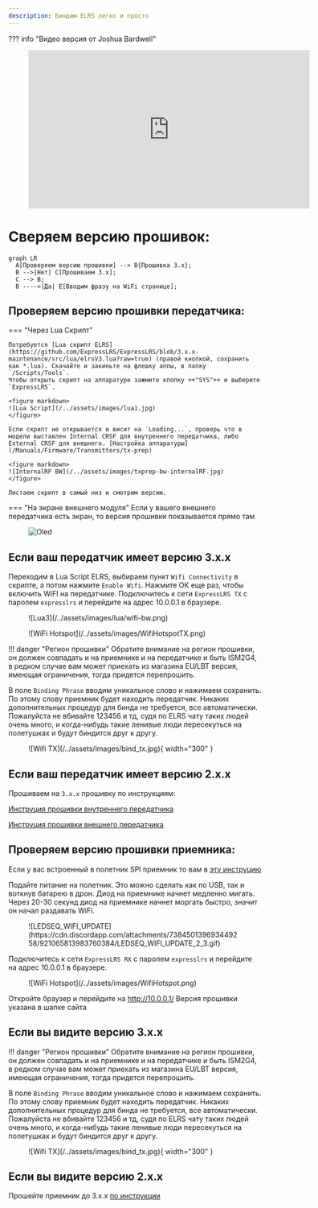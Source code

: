 ```yaml
---
description: Биндим ELRS легко и просто
---
```

??? info "Видео версия от Joshua Bardwell"
    <figure markdown>
    <iframe width="560" height="315" src="https://www.youtube.com/embed/MFFUsN9ZHSU" title="YouTube video player" frameborder="0" allow="accelerometer; autoplay; clipboard-write; encrypted-media; gyroscope; picture-in-picture" allowfullscreen></iframe>
    </figure> 

# Сверяем версию прошивок:

``` mermaid
graph LR
  A[Проверяем версию прошивки] --> B{Прошивка 3.х};
  B -->|Нет| C[Прошиваем 3.х];
  C --> B;
  B ---->|Да| E[Вводим фразу на WiFi странице];
```

## Проверяем версию прошивки передатчика:

=== "Через Lua Скрипт"

    Потребуется [Lua скрипт ELRS](https://github.com/ExpressLRS/ExpressLRS/blob/3.x.x-maintenance/src/lua/elrsV3.lua?raw=true) (правой кнопкой, сохранить как *.lua). Скачайте и закиньте на флешку аппы, в папку `/Scripts/Tools`.
    Чтобы открыть скрипт на аппаратуре зажмите кпопку ++"SYS"++ и выберите `ExpressLRS`.

    <figure markdown>
    ![Lua Script](/../assets/images/lua1.jpg)
    </figure>

    Если скрипт не открывается и висит на `Loading...`, проверь что в модели выставлен Internal CRSF для внутреннего передатчика, либо External CRSF для внешнего. [Настройка аппаратуры](/Manuals/Firmware/Transmitters/tx-prep)

    <figure markdown>
    ![InternalRF BW](/../assets/images/txprep-bw-internalRF.jpg)
    </figure>

    Листаем скрипт в самый низ и смотрим версию.

=== "На экране внешнего модуля"
    Если у вашего внешнего передатчика есть экран, то версия прошивки показывается прямо там
    <figure markdown>
    ![Oled](/../assets/images/OLED-version_info.jpg)
    </figure>

## Если ваш передатчик имеет версию 3.x.x 

Переходим в Lua Script ELRS, выбираем пункт `Wifi Connectivity` в скрипте, а потом нажмите `Enable Wifi`. Нажмите ОК еще раз, чтобы включить WiFI на передатчике. Подключитесь к сети `ExpressLRS TX` с паролем `expresslrs` и перейдите на адрес 10.0.0.1 в браузере.

<figure markdown>
![Lua3](/../assets/images/lua/wifi-bw.png)
</figure>

<figure markdown>
![WiFi Hotspot](/../assets/images/WifiHotspotTX.png)
</figure>

!!! danger "Регион прошивки"
    Обратите внимание на регион прошивки, он должен совпадать и на приемнике и на передатчике и быть ISM2G4, в редком случае вам может приехать из магазина EU/LBT версия, имеющая ограничения, тогда придется перепрошить.

В поле ``Binding Phrase`` вводим уникальное слово и нажимаем сохранить. По этому слову приемник будет находить передатчик. Никаких дополнительных процедур для бинда не требуется, все автоматически.
Пожалуйста не вбивайте 123456 и тд, судя по ELRS чату таких людей очень много, и когда-нибудь такие ленивые люди пересекуться на полетушках и будут биндится друг к другу.

<figure markdown>
![Wifi TX](/../assets/images/bind_tx.jpg){ width="300" }
</figure>


## Если ваш передатчик имеет версию 2.x.x 

Прошиваем на ``3.x.x`` прошивку по инструкциям:

[Инструция прошивки внутреннего передатчика](/Manuals/Firmware/Transmitters/Flashing-internal-tx)

[Инструция прошивки внешнего передатчика](/Manuals/Firmware/Transmitters/Flashing-external-tx)


## Проверяем версию прошивки приемника:

Если у вас встроенный в полетник SPI приемник то вам в [эту инструцию](/Manuals/Firmware/Recievers/spi-reciever)

Подайте питание на полетник. Это можно сделать как по USB, так и воткнув батарею в дрон. Диод на приемнике начнет медленно мигать. Через 20-30 секунд диод на приемнике начнет моргать быстро, значит он начал раздавать WiFi.

<figure markdown>
![LEDSEQ_WIFI_UPDATE](https://cdn.discordapp.com/attachments/738450139693449258/921065813983760384/LEDSEQ_WIFI_UPDATE_2_3.gif)
</figure>

Подключитесь к сети `ExpressLRS RX` с паролем `expresslrs` и перейдите на адрес 10.0.0.1 в браузере.

<figure markdown>
![WiFi Hotspot](/../assets/images/WifiHotspot.png)
</figure>

Откройте браузер и перейдите на http://10.0.0.1/
Версия прошивки указана в шапке сайта

## Если вы видите версию 3.x.x

!!! danger "Регион прошивки"
    Обратите внимание на регион прошивки, он должен совпадать и на приемнике и на передатчике и быть ISM2G4, в редком случае вам может приехать из магазина EU/LBT версия, имеющая ограничения, тогда придется перепрошить.

В поле ``Binding Phrase`` вводим уникальное слово и нажимаем сохранить. По этому слову приемник будет находить передатчик. Никаких дополнительных процедур для бинда не требуется, все автоматически.
Пожалуйста не вбивайте 123456 и тд, судя по ELRS чату таких людей очень много, и когда-нибудь такие ленивые люди пересекуться на полетушках и будут биндится друг к другу.

<figure markdown>
![Wifi TX](/../assets/images/bind_tx.jpg){ width="300" }
</figure>

## Если вы видите версию 2.х.х

Прошейте приемник до 3.х.х [по инструкции](/Manuals/Firmware/Recievers/external-reciever)

